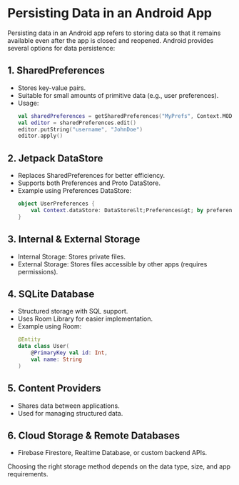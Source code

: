 # Persisting Data in an Android App

Persisting data in an Android app refers to storing data so that it remains available even after the app is closed and reopened. Android provides several options for data persistence:

## 1. SharedPreferences
- Stores key-value pairs.
- Suitable for small amounts of primitive data (e.g., user preferences).
- Usage:
  ```kotlin
  val sharedPreferences = getSharedPreferences("MyPrefs", Context.MODE_PRIVATE)
  val editor = sharedPreferences.edit()
  editor.putString("username", "JohnDoe")
  editor.apply()
  ```

## 2. Jetpack DataStore
- Replaces SharedPreferences for better efficiency.
- Supports both Preferences and Proto DataStore.
- Example using Preferences DataStore:
  ```kotlin
  object UserPreferences {
      val Context.dataStore: DataStore&lt;Preferences&gt; by preferencesDataStore(name = "user_prefs")
  }
  ```

## 3. Internal &amp; External Storage
- Internal Storage: Stores private files.
- External Storage: Stores files accessible by other apps (requires permissions).

## 4. SQLite Database
- Structured storage with SQL support.
- Uses Room Library for easier implementation.
- Example using Room:
  ```kotlin
  @Entity
  data class User(
      @PrimaryKey val id: Int,
      val name: String
  )
  ```

## 5. Content Providers
- Shares data between applications.
- Used for managing structured data.

## 6. Cloud Storage &amp; Remote Databases
- Firebase Firestore, Realtime Database, or custom backend APIs.

Choosing the right storage method depends on the data type, size, and app requirements.
